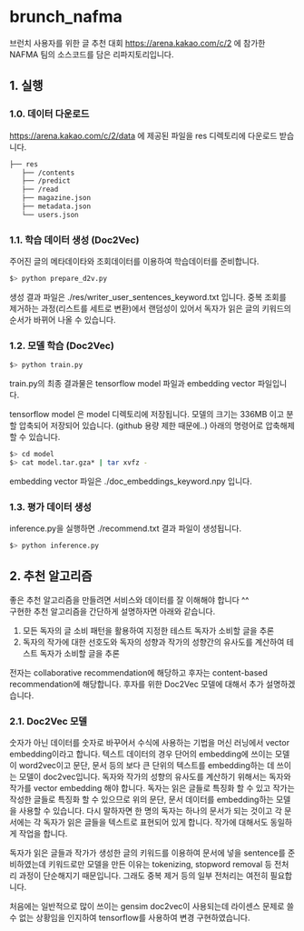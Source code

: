 # brunch_nafma

브런치 사용자를 위한 글 추천 대회 https://arena.kakao.com/c/2 
에 참가한 NAFMA 팀의 소스코드를 담은 리파지토리입니다.  


## 1. 실행
### 1.0. 데이터 다운로드
https://arena.kakao.com/c/2/data 에 제공된 파일을 
res 디렉토리에 다운로드 받습니다. 

```bash
├── res
   ├── /contents
   ├── /predict
   ├── /read
   ├── magazine.json
   ├── metadata.json
   └── users.json
``` 

### 1.1. 학습 데이터 생성 (Doc2Vec)
주어진 글의 메타데이타와 조회데이터를 이용하여 학습데이터를 준비합니다.

```bash
$> python prepare_d2v.py
``` 
생성 결과 파일은 ./res/writer_user_sentences_keyword.txt 입니다.
중복 조회를 제거하는 과정(리스트를 세트로 변환)에서 랜덤성이 있어서 독자가 읽은 글의 키워드의 순서가 바뀌어 나올 수 있습니다.

### 1.2. 모델 학습 (Doc2Vec)

```bash
$> python train.py
``` 

train.py의 최종 결과물은 tensorflow model 파일과 embedding vector 파일입니다.

tensorflow model 은 model 디렉토리에 저장됩니다. 
모델의 크기는 336MB 이고 분할 압축되어 저장되어 있습니다.  (github 용량 제한 때문에..)
아래의 명령어로 압축해제 할 수 있습니다. 

```bash
$> cd model
$> cat model.tar.gza* | tar xvfz -
``` 

embedding vector 파일은 ./doc_embeddings_keyword.npy 입니다. 


### 1.3. 평가 데이터 생성 
inference.py을 실행하면 ./recommend.txt 결과 파일이 생성됩니다.

```bash
$> python inference.py
``` 

## 2. 추천 알고리즘
좋은 추천 알고리즘을 만들려면 서비스와 데이터를 잘 이해해야 합니다 ^^  
구현한 추천 알고리즘을 간단하게 설명하자면 아래와 같습니다.  
1. 모든 독자의 글 소비 패턴을 활용하여 지정한 테스트 독자가 소비할 글을 추론  
2. 독자의 작가에 대한 선호도와 독자의 성향과 작가의 성향간의 유사도를 계산하여 테스트 독자가 소비할 글을 추론

전자는 collaborative recommendation에 해당하고 후자는 content-based recommendation에 해당합니다. 후자를 위한 Doc2Vec 모델에 대해서 추가 설명하겠습니다.

### 2.1. Doc2Vec 모델
숫자가 아닌 데이터를 숫자로 바꾸어서 수식에 사용하는 기법을 머신 러닝에서 vector embedding이라고 합니다.
텍스트 데이터의 경우 단어의 embedding에 쓰이는 모델이 word2vec이고 문단, 문서 등의 보다 큰 단위의 텍스트를 embedding하는 데 쓰이는 모델이 doc2vec입니다.
독자와 작가의 성향의 유사도를 계산하기 위해서는 독자와 작가를 vector embedding 해야 합니다.
독자는 읽은 글들로 특징화 할 수 있고 작가는 작성한 글들로 특징화 할 수 있으므로 위의 문단, 문서 데이터를 embedding하는 모델을 사용할 수 있습니다. 
다시 말하자면 한 명의 독자는 하나의 문서가 되는 것이고 각 문서에는 각 독자가 읽은 글들을 텍스트로 표현되어 있게 합니다. 작가에 대해서도 동일하게 작업을 합니다.

독자가 읽은 글들과 작가가 생성한 글의 키워드를 이용하여 문서에 넣을 sentence를 준비하였는데 키워드로만 모델을 만든 이유는 tokenizing, stopword removal 등 전처리 과정이 단순해지기 때문입니다. 그래도 중복 제거 등의 일부 전처리는 여전히 필요합니다.

처음에는 일반적으로 많이 쓰이는 gensim doc2vec이 사용되는데 라이센스 문제로 쓸 수 없는 상황임을 인지하여 tensorflow를 사용하여 변경 구현하였습니다.

